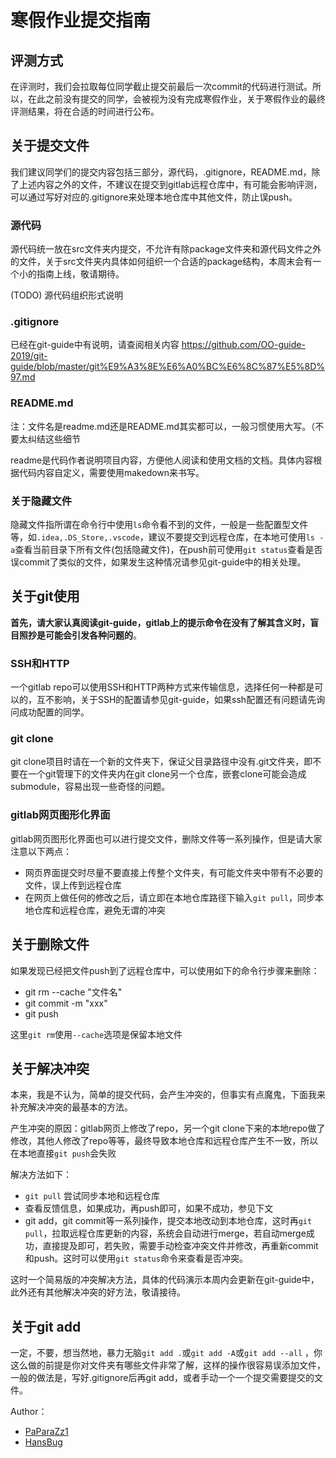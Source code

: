 # 寒假作业提交指南

## 评测方式

在评测时，我们会拉取每位同学截止提交前最后一次commit的代码进行测试。所以，在此之前没有提交的同学，会被视为没有完成寒假作业，关于寒假作业的最终评测结果，将在合适的时间进行公布。

## 关于提交文件

我们建议同学们的提交内容包括三部分，源代码，.gitignore，README.md，除了上述内容之外的文件，不建议在提交到gitlab远程仓库中，有可能会影响评测，可以通过写好对应的.gitignore来处理本地仓库中其他文件，防止误push。

### 源代码

源代码统一放在src文件夹内提交，不允许有除package文件夹和源代码文件之外的文件，关于src文件夹内具体如何组织一个合适的package结构，本周末会有一个小的指南上线，敬请期待。

(TODO) 源代码组织形式说明

### .gitignore

已经在git-guide中有说明，请查阅相关内容 https://github.com/OO-guide-2019/git-guide/blob/master/git%E9%A3%8E%E6%A0%BC%E6%8C%87%E5%8D%97.md

### README.md

注：文件名是readme.md还是README.md其实都可以，一般习惯使用大写。（不要太纠结这些细节

readme是代码作者说明项目内容，方便他人阅读和使用文档的文档。具体内容根据代码内容自定义，需要使用makedown来书写。

### 关于隐藏文件

隐藏文件指所谓在命令行中使用`ls`命令看不到的文件，一般是一些配置型文件等，如`.idea,.DS_Store,.vscode`，建议不要提交到远程仓库，在本地可使用`ls -a`查看当前目录下所有文件(包括隐藏文件)，在push前可使用`git status`查看是否误commit了类似的文件，如果发生这种情况请参见git-guide中的相关处理。 

## 关于git使用

**首先，请大家认真阅读git-guide，gitlab上的提示命令在没有了解其含义时，盲目照抄是可能会引发各种问题的**。

### SSH和HTTP

一个gitlab repo可以使用SSH和HTTP两种方式来传输信息，选择任何一种都是可以的，互不影响，关于SSH的配置请参见git-guide，如果ssh配置还有问题请先询问成功配置的同学。

### git clone

git clone项目时请在一个新的文件夹下，保证父目录路径中没有.git文件夹，即不要在一个git管理下的文件夹内在git clone另一个仓库，嵌套clone可能会造成submodule，容易出现一些奇怪的问题。

### gitlab网页图形化界面

gitlab网页图形化界面也可以进行提交文件，删除文件等一系列操作，但是请大家注意以下两点：

- 网页界面提交时尽量不要直接上传整个文件夹，有可能文件夹中带有不必要的文件，误上传到远程仓库
- 在网页上做任何的修改之后，请立即在本地仓库路径下输入`git pull`，同步本地仓库和远程仓库，避免无谓的冲突

## 关于删除文件

如果发现已经把文件push到了远程仓库中，可以使用如下的命令行步骤来删除：

- git rm --cache "文件名"
- git commit -m "xxx"
- git push

这里`git rm`使用`--cache`选项是保留本地文件

## 关于解决冲突

本来，我是不认为，简单的提交代码，会产生冲突的，但事实有点魔鬼，下面我来补充解决冲突的最基本的方法。

产生冲突的原因：gitlab网页上修改了repo，另一个git clone下来的本地repo做了修改，其他人修改了repo等等，最终导致本地仓库和远程仓库产生不一致，所以在本地直接`git push`会失败

解决方法如下：

- `git pull` 尝试同步本地和远程仓库
- 查看反馈信息，如果成功，再push即可，如果不成功，参见下文
- git add，git commit等一系列操作，提交本地改动到本地仓库，这时再`git pull`，拉取远程仓库更新的内容，系统会自动进行merge，若自动merge成功，直接提及即可，若失败，需要手动检查冲突文件并修改，再重新commit和push。这时可以使用`git status`命令来查看是否冲突。

这时一个简易版的冲突解决方法，具体的代码演示本周内会更新在git-guide中，此外还有其他解决冲突的好方法，敬请接待。

## 关于git add

一定，不要，想当然地，暴力无脑`git add .`或`git add -A`或`git add --all` ，你这么做的前提是你对文件夹有哪些文件非常了解，这样的操作很容易误添加文件，一般的做法是，写好.gitignore后再git add，或者手动一个一个提交需要提交的文件。



Author：

* [PaParaZz1](mailto:niuyazhe@buaa.edu.cn)
* [HansBug](mailto:hansbug@questionor.cn)

